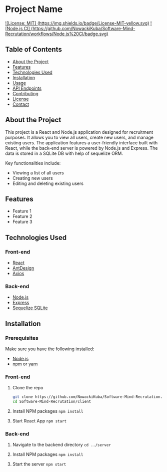 # Project Name

[![License: MIT] (https://img.shields.io/badge/License-MIT-yellow.svg)](https://opensource.org/licenses/MIT)
[![Node.js CI] (https://github.com/NowackiKuba/Software-Mind-Recrutation/workflows/Node.js%20CI/badge.svg)](https://github.com/your-username/your-repository/actions)

## Table of Contents

- [About the Project](#about-the-project)
- [Features](#features)
- [Technologies Used](#technologies-used)
- [Installation](#installation)
- [Usage](#usage)
- [API Endpoints](#api-endpoints)
- [Contributing](#contributing)
- [License](#license)
- [Contact](#contact)

## About the Project


This project is a React and Node.js application designed for recruitment purposes. It allows you to view all users, create new users, and manage existing users. The application features a user-friendly interface built with React, while the back-end server is powered by Node.js and Express. The data is stored in a SQLite DB with help of sequelize ORM.

Key functionalities include:
- Viewing a list of all users
- Creating new users
- Editing and deleting existing users

## Features

- Feature 1
- Feature 2
- Feature 3

## Technologies Used

### Front-end
- [React](https://reactjs.org/)
- [AntDesign](https://ant.design/)
- [Axios](https://github.com/axios/axios)

### Back-end
- [Node.js](https://nodejs.org/)
- [Express](https://expressjs.com/)
- [Sequelize SQLite](https://sequelize.org/)

## Installation

### Prerequisites

Make sure you have the following installed:

- [Node.js](https://nodejs.org/)
- [npm](https://www.npmjs.com/) or [yarn](https://yarnpkg.com/)

### Front-end

1. Clone the repo
   ```sh
   git clone https://github.com/NowackiKuba/Software-Mind-Recrutation.git
   cd Software-Mind-Recrutation/client

2. Install NPM packages
  ``` npm install ```

3. Start React App
   ```npm start```

### Back-end

1. Navigate to the backend directory
   ```cd ../server```

2. Install NPM packages
   ```npm install```

3. Start the server
   ```npm start```
